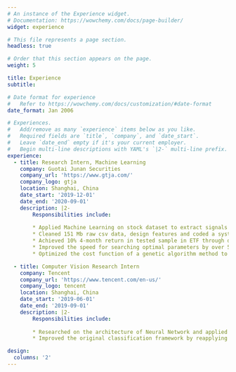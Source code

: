 ```yaml
---
# An instance of the Experience widget.
# Documentation: https://wowchemy.com/docs/page-builder/
widget: experience

# This file represents a page section.
headless: true

# Order that this section appears on the page.
weight: 5

title: Experience
subtitle:

# Date format for experience
#   Refer to https://wowchemy.com/docs/customization/#date-format
date_format: Jan 2006

# Experiences.
#   Add/remove as many `experience` items below as you like.
#   Required fields are `title`, `company`, and `date_start`.
#   Leave `date_end` empty if it's your current employer.
#   Begin multi-line descriptions with YAML's `|2-` multi-line prefix.
experience:
  - title: Research Intern, Machine Learning
    company: Guotai Junan Securities
    company_url: 'https://www.gtja.com/'
    company_logo: gtja
    location: Shanghai, China
    date_start: '2019-12-01'
    date_end: '2020-09-01'
    description: |2-
        Responsibilities include:
    
        * Applied Machine Learning on stock dataset to extract signals and designed algorithms to profit by trading on signals.
        * Cleaned 151 Mb raw csv data, design features and coded a systematic algorithm to obtain signals to maximize correlation with price change, such correlation coefficient reached around 50% with XGBoost model.
        * Achieved 10% 4-month return in tested sample in ETF through developing an algorithm to process the signal collected.
        * Improved the speed for searching optimal parameters by over 50% through rewriting algorithms in Numba package.
        * Optimized the cost function of a genetic algorithm method to include rank correlation and information ratio and yield 100% profit return in training set after applying the modified genetic algorithm.

  - title: Computer Vision Research Intern
    company: Tencent
    company_url: 'https://www.tencent.com/en-us/'
    company_logo: tencent
    location: Shanghai, China
    date_start: '2019-06-01'
    date_end: '2019-09-01'
    description: |2-
        Responsibilities include:
    
        * Researched on the architecture of Neural Network and applied to detect facial log-in attacks like using a picture to log in.
        * Improved the original classification framework by reapplying ResNet through pyTorch and trained on GPU through Cuda.

design:
  columns: '2'
---
```

